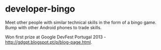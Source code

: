 developer-bingo
===============

Meet other people with similar technical skills in the form of a bingo game. Bump with other Android phones to trade skills.

Won first prize at Google DevFest Portugal 2013 - http://gdgpt.blogspot.pt/p/blog-page.html.
